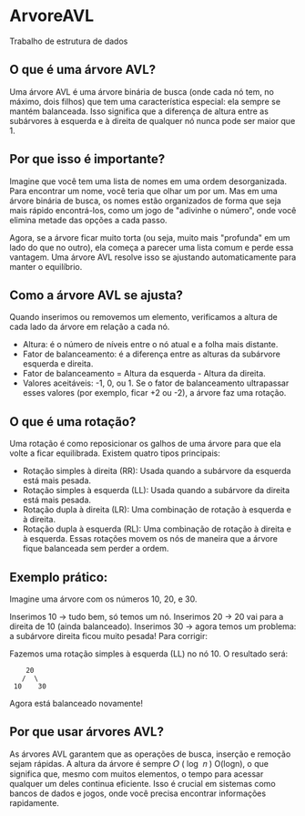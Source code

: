 # ArvoreAVL
Trabalho de estrutura de dados

## O que é uma árvore AVL?
Uma árvore AVL é uma árvore binária de busca (onde cada nó tem, no máximo, dois filhos) que tem uma característica especial: ela sempre se mantém balanceada. Isso significa que a diferença de altura entre as subárvores à esquerda e à direita de qualquer nó nunca pode ser maior que 1.

## Por que isso é importante?
Imagine que você tem uma lista de nomes em uma ordem desorganizada. Para encontrar um nome, você teria que olhar um por um. Mas em uma árvore binária de busca, os nomes estão organizados de forma que seja mais rápido encontrá-los, como um jogo de "adivinhe o número", onde você elimina metade das opções a cada passo.

Agora, se a árvore ficar muito torta (ou seja, muito mais "profunda" em um lado do que no outro), ela começa a parecer uma lista comum e perde essa vantagem. Uma árvore AVL resolve isso se ajustando automaticamente para manter o equilíbrio.

## Como a árvore AVL se ajusta?
Quando inserimos ou removemos um elemento, verificamos a altura de cada lado da árvore em relação a cada nó.

- Altura: é o número de níveis entre o nó atual e a folha mais distante.
- Fator de balanceamento: é a diferença entre as alturas da subárvore esquerda e direita.
- Fator de balanceamento = Altura da esquerda - Altura da direita.
- Valores aceitáveis: -1, 0, ou 1.
Se o fator de balanceamento ultrapassar esses valores (por exemplo, ficar +2 ou -2), a árvore faz uma rotação.

## O que é uma rotação?
Uma rotação é como reposicionar os galhos de uma árvore para que ela volte a ficar equilibrada. Existem quatro tipos principais:

- Rotação simples à direita (RR): Usada quando a subárvore da esquerda está mais pesada.
- Rotação simples à esquerda (LL): Usada quando a subárvore da direita está mais pesada.
- Rotação dupla à direita (LR): Uma combinação de rotação à esquerda e à direita.
- Rotação dupla à esquerda (RL): Uma combinação de rotação à direita e à esquerda.
Essas rotações movem os nós de maneira que a árvore fique balanceada sem perder a ordem.

## Exemplo prático:
Imagine uma árvore com os números 10, 20, e 30.

Inserimos 10 → tudo bem, só temos um nó.
Inserimos 20 → 20 vai para a direita de 10 (ainda balanceado).
Inserimos 30 → agora temos um problema: a subárvore direita ficou muito pesada!
Para corrigir:

Fazemos uma rotação simples à esquerda (LL) no nó 10.
O resultado será:

        20
       /  \
     10    30
               
Agora está balanceado novamente!

## Por que usar árvores AVL?
As árvores AVL garantem que as operações de busca, inserção e remoção sejam rápidas. A altura da árvore é sempre 
𝑂
(
log
⁡
𝑛
)
O(logn), o que significa que, mesmo com muitos elementos, o tempo para acessar qualquer um deles continua eficiente. Isso é crucial em sistemas como bancos de dados e jogos, onde você precisa encontrar informações rapidamente.
